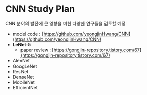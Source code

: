 # CNN Study Plan

 CNN 분야의 발전에 큰 영향을 미친 다양한 연구들을 검토할 예정

- model code : [https://github.com/yeongjinHwang/CNN](https://github.com/yeongjinHwang/CNN)
- **LeNet-5**
  - paper review : [https://gongjin-repository.tistory.com/67](https://gongjin-repository.tistory.com/67)
- AlexNet
- GoogLeNet
- ResNet
- DenseNet
- MobileNet
- EfficientNet
